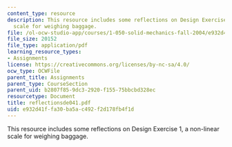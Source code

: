 ```yaml
---
content_type: resource
description: This resource includes some reflections on Design Exercise 1, a non-linear
  scale for weighing baggage.
file: /ol-ocw-studio-app/courses/1-050-solid-mechanics-fall-2004/e932d41ffa30ba5ac492f2d178fb4f1d_reflectionsde041.pdf
file_size: 20152
file_type: application/pdf
learning_resource_types:
- Assignments
license: https://creativecommons.org/licenses/by-nc-sa/4.0/
ocw_type: OCWFile
parent_title: Assignments
parent_type: CourseSection
parent_uid: b2807f85-9dc3-2920-f155-75bbcbd328ec
resourcetype: Document
title: reflectionsde041.pdf
uid: e932d41f-fa30-ba5a-c492-f2d178fb4f1d
---
```

This resource includes some reflections on Design Exercise 1, a non-linear scale for weighing baggage.